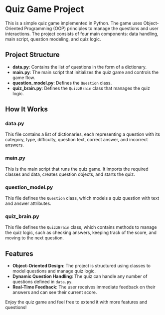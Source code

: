 # Quiz Game Project

This is a simple quiz game implemented in Python. The game uses Object-Oriented Programming (OOP) principles to manage the questions and user interactions. The project consists of four main components: data handling, main script, question modeling, and quiz logic.

## Project Structure

- **data.py**: Contains the list of questions in the form of a dictionary.
- **main.py**: The main script that initializes the quiz game and controls the game flow.
- **question_model.py**: Defines the `Question` class.
- **quiz_brain.py**: Defines the `QuizzBrain` class that manages the quiz logic.

## How It Works

### data.py

This file contains a list of dictionaries, each representing a question with its category, type, difficulty, question text, correct answer, and incorrect answers.

### main.py

This is the main script that runs the quiz game. It imports the required classes and data, creates question objects, and starts the quiz.

### question_model.py

This file defines the `Question` class, which models a quiz question with text and answer attributes.

### quiz_brain.py

This file defines the `QuizzBrain` class, which contains methods to manage the quiz logic, such as checking answers, keeping track of the score, and moving to the next question.


## Features

- **Object-Oriented Design**: The project is structured using classes to model questions and manage quiz logic.
- **Dynamic Question Handling**: The quiz can handle any number of questions defined in `data.py`.
- **Real-Time Feedback**: The user receives immediate feedback on their answers and can see their current score.

Enjoy the quiz game and feel free to extend it with more features and questions!
